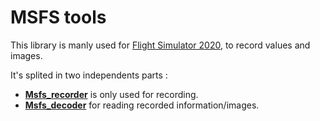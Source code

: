 # MSFS tools

This library is manly used for [Flight Simulator 2020](https://www.flightsimulator.com/), to record values and images.

It's splited in two independents parts :

- **[Msfs_recorder](msfs_recorder.md)**  is only used for recording.
- **[Msfs_decoder](msfs_decoder.md)** for reading recorded information/images.

